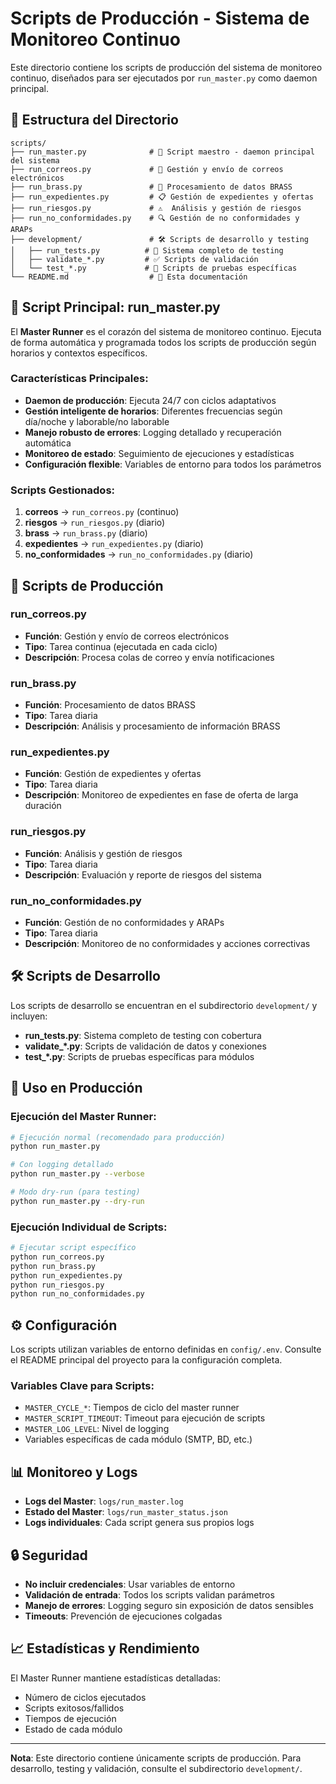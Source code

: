# Scripts de Producción - Sistema de Monitoreo Continuo

Este directorio contiene los scripts de producción del sistema de monitoreo continuo, diseñados para ser ejecutados por `run_master.py` como daemon principal.

## 📁 Estructura del Directorio

```
scripts/
├── run_master.py              # 🎯 Script maestro - daemon principal del sistema
├── run_correos.py             # 📧 Gestión y envío de correos electrónicos
├── run_brass.py               # 🔧 Procesamiento de datos BRASS
├── run_expedientes.py         # 📋 Gestión de expedientes y ofertas
├── run_riesgos.py             # ⚠️  Análisis y gestión de riesgos
├── run_no_conformidades.py    # 🔍 Gestión de no conformidades y ARAPs
├── development/               # 🛠️ Scripts de desarrollo y testing
│   ├── run_tests.py          # 🧪 Sistema completo de testing
│   ├── validate_*.py         # ✅ Scripts de validación
│   └── test_*.py             # 🔬 Scripts de pruebas específicas
└── README.md                  # 📖 Esta documentación
```

## 🎯 Script Principal: run_master.py

El **Master Runner** es el corazón del sistema de monitoreo continuo. Ejecuta de forma automática y programada todos los scripts de producción según horarios y contextos específicos.

### Características Principales:
- **Daemon de producción**: Ejecuta 24/7 con ciclos adaptativos
- **Gestión inteligente de horarios**: Diferentes frecuencias según día/noche y laborable/no laborable
- **Manejo robusto de errores**: Logging detallado y recuperación automática
- **Monitoreo de estado**: Seguimiento de ejecuciones y estadísticas
- **Configuración flexible**: Variables de entorno para todos los parámetros

### Scripts Gestionados:
1. **correos** → `run_correos.py` (continuo)
2. **riesgos** → `run_riesgos.py` (diario)
3. **brass** → `run_brass.py` (diario)
4. **expedientes** → `run_expedientes.py` (diario)
5. **no_conformidades** → `run_no_conformidades.py` (diario)

## 📧 Scripts de Producción

### run_correos.py
- **Función**: Gestión y envío de correos electrónicos
- **Tipo**: Tarea continua (ejecutada en cada ciclo)
- **Descripción**: Procesa colas de correo y envía notificaciones

### run_brass.py
- **Función**: Procesamiento de datos BRASS
- **Tipo**: Tarea diaria
- **Descripción**: Análisis y procesamiento de información BRASS

### run_expedientes.py
- **Función**: Gestión de expedientes y ofertas
- **Tipo**: Tarea diaria
- **Descripción**: Monitoreo de expedientes en fase de oferta de larga duración

### run_riesgos.py
- **Función**: Análisis y gestión de riesgos
- **Tipo**: Tarea diaria
- **Descripción**: Evaluación y reporte de riesgos del sistema

### run_no_conformidades.py
- **Función**: Gestión de no conformidades y ARAPs
- **Tipo**: Tarea diaria
- **Descripción**: Monitoreo de no conformidades y acciones correctivas

## 🛠️ Scripts de Desarrollo

Los scripts de desarrollo se encuentran en el subdirectorio `development/` y incluyen:

- **run_tests.py**: Sistema completo de testing con cobertura
- **validate_*.py**: Scripts de validación de datos y conexiones
- **test_*.py**: Scripts de pruebas específicas para módulos

## 🚀 Uso en Producción

### Ejecución del Master Runner:
```bash
# Ejecución normal (recomendado para producción)
python run_master.py

# Con logging detallado
python run_master.py --verbose

# Modo dry-run (para testing)
python run_master.py --dry-run
```

### Ejecución Individual de Scripts:
```bash
# Ejecutar script específico
python run_correos.py
python run_brass.py
python run_expedientes.py
python run_riesgos.py
python run_no_conformidades.py
```

## ⚙️ Configuración

Los scripts utilizan variables de entorno definidas en `config/.env`. Consulte el README principal del proyecto para la configuración completa.

### Variables Clave para Scripts:
- `MASTER_CYCLE_*`: Tiempos de ciclo del master runner
- `MASTER_SCRIPT_TIMEOUT`: Timeout para ejecución de scripts
- `MASTER_LOG_LEVEL`: Nivel de logging
- Variables específicas de cada módulo (SMTP, BD, etc.)

## 📊 Monitoreo y Logs

- **Logs del Master**: `logs/run_master.log`
- **Estado del Master**: `logs/run_master_status.json`
- **Logs individuales**: Cada script genera sus propios logs

## 🔒 Seguridad

- **No incluir credenciales**: Usar variables de entorno
- **Validación de entrada**: Todos los scripts validan parámetros
- **Manejo de errores**: Logging seguro sin exposición de datos sensibles
- **Timeouts**: Prevención de ejecuciones colgadas

## 📈 Estadísticas y Rendimiento

El Master Runner mantiene estadísticas detalladas:
- Número de ciclos ejecutados
- Scripts exitosos/fallidos
- Tiempos de ejecución
- Estado de cada módulo

---

**Nota**: Este directorio contiene únicamente scripts de producción. Para desarrollo, testing y validación, consulte el subdirectorio `development/`.